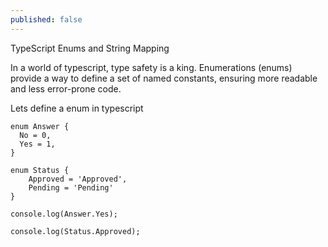 ```yaml
---
published: false
---
```


TypeScript Enums and String Mapping

In a world of typescript, type safety is a king. Enumerations (enums) provide a way to define a set of named constants, ensuring more readable and less error-prone code. 

Lets define a enum in typescript

```
enum Answer {
  No = 0,
  Yes = 1,
}

enum Status {
    Approved = 'Approved',
    Pending = 'Pending'
}

console.log(Answer.Yes);

console.log(Status.Approved);

```